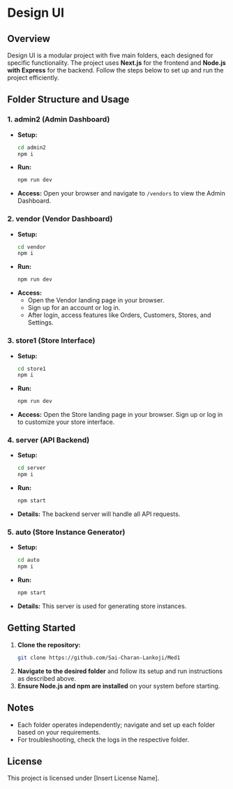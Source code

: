 # Design UI

## Overview
Design UI is a modular project with five main folders, each designed for specific functionality. The project uses **Next.js** for the frontend and **Node.js with Express** for the backend. Follow the steps below to set up and run the project efficiently.

## Folder Structure and Usage

### 1. **admin2** (Admin Dashboard)
- **Setup:**
  ```bash
  cd admin2
  npm i
  ```
- **Run:**
  ```bash
  npm run dev
  ```
- **Access:** Open your browser and navigate to `/vendors` to view the Admin Dashboard.

### 2. **vendor** (Vendor Dashboard)
- **Setup:**
  ```bash
  cd vendor
  npm i
  ```
- **Run:**
  ```bash
  npm run dev
  ```
- **Access:**
  - Open the Vendor landing page in your browser.
  - Sign up for an account or log in.
  - After login, access features like Orders, Customers, Stores, and Settings.

### 3. **store1** (Store Interface)
- **Setup:**
  ```bash
  cd store1
  npm i
  ```
- **Run:**
  ```bash
  npm run dev
  ```
- **Access:** Open the Store landing page in your browser. Sign up or log in to customize your store interface.

### 4. **server** (API Backend)
- **Setup:**
  ```bash
  cd server
  npm i
  ```
- **Run:**
  ```bash
  npm start
  ```
- **Details:** The backend server will handle all API requests.

### 5. **auto** (Store Instance Generator)
- **Setup:**
  ```bash
  cd auto
  npm i
  ```
- **Run:**
  ```bash
  npm start
  ```
- **Details:** This server is used for generating store instances.

## Getting Started

1. **Clone the repository:**
   ```bash
   git clone https://github.com/Sai-Charan-Lankoji/Med1
   ```
2. **Navigate to the desired folder** and follow its setup and run instructions as described above.
3. **Ensure Node.js and npm are installed** on your system before starting.

## Notes
- Each folder operates independently; navigate and set up each folder based on your requirements.
- For troubleshooting, check the logs in the respective folder.

## License
This project is licensed under [Insert License Name].

